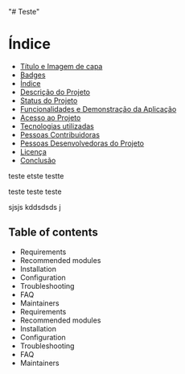 "# Teste" 
# Índice 

* [Título e Imagem de capa](#Título-e-Imagem-de-capa)
* [Badges](#badges)
* [Índice](#índice)
* [Descrição do Projeto](#descrição-do-projeto)
* [Status do Projeto](#status-do-Projeto)
* [Funcionalidades e Demonstração da Aplicação](#funcionalidades-e-demonstração-da-aplicação)
* [Acesso ao Projeto](#acesso-ao-projeto)
* [Tecnologias utilizadas](#tecnologias-utilizadas)
* [Pessoas Contribuidoras](#pessoas-contribuidoras)
* [Pessoas Desenvolvedoras do Projeto](#pessoas-desenvolvedoras)
* [Licença](#licença)
* [Conclusão](#conclusão)

teste etste testte


teste teste teste

sjsjs
kddsdsds 
j

## Table of contents

- Requirements
- Recommended modules
- Installation
- Configuration
- Troubleshooting
- FAQ
- Maintainers
- Requirements
- Recommended modules
- Installation
- Configuration
- Troubleshooting
- FAQ
- Maintainers
